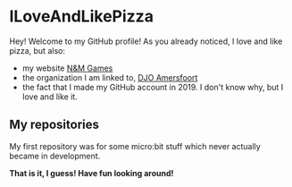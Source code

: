 # ILoveAndLikePizza

Hey! Welcome to my GitHub profile! As you already noticed, I love and like pizza, but also:
- my website [N&M Games](https://nm-games.eu)
- the organization I am linked to, [DJO Amersfoort](https://github.com/djoamersfoort)
- the fact that I made my GitHub account in 2019. I don't know why, but I love and like it.

## My repositories
My first repository was for some micro:bit stuff which never actually became in development.  

**That is it, I guess! Have fun looking around!**
